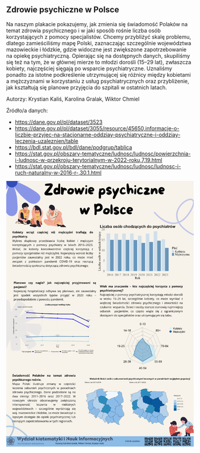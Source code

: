 ## Zdrowie psychiczne w Polsce

Na naszym plakacie pokazujemy, jak zmienia się świadomość Polaków na temat zdrowia psychicznego i w jaki sposób rośnie liczba osób korzystających z pomocy specjalistów.
Chcemy przybliżyć skalę problemu, dlatego zamieściliśmy mapę Polski, zaznaczając szczególnie województwa mazowieckie i łódzkie, gdzie widoczne jest zwiększone zapotrzebowanie na opiekę psychiatryczną.
Opierając się na dostępnych danych, skupiliśmy się też na tym, że w głównej mierze to młodzi dorośli (15–29 lat), zwłaszcza kobiety, najczęściej sięgają po wsparcie psychiatryczne.
Uznaliśmy ponadto za istotne podkreślenie utrzymującej się różnicy między kobietami a mężczyznami w korzystaniu z usług psychiatrycznych oraz przybliżenie,
jak kształtują się planowe przyjęcia do szpitali w ostatnich latach.

Autorzy: Krystian Kaliś, Karolina Gralak, Wiktor Chmiel

Źródło/a danych:
- https://dane.gov.pl/pl/dataset/3523
- https://dane.gov.pl/pl/dataset/3055/resource/45650,informacje-o-liczbie-przyjec-na-stacjonarne-oddziay-psychiatryczne-i-oddziay-leczenia-uzaleznien/table
- https://bdl.stat.gov.pl/bdl/dane/podgrup/tablica
- https://stat.gov.pl/obszary-tematyczne/ludnosc/ludnosc/powierzchnia-i-ludnosc-w-przekroju-terytorialnym-w-2022-roku,7,19.html
- https://stat.gov.pl/obszary-tematyczne/ludnosc/ludnosc/ludnosc-i-ruch-naturalny-w-2016-r-,30,1.html


<img src="projects/project1/Kaliś_Gralak_Chmiel/Kody/Kaliś_Gralak_Chmiel.pdf" align="center" width="600"/>

